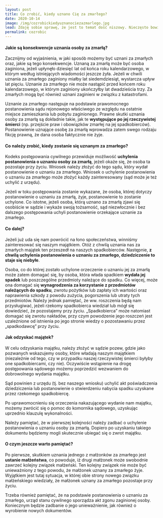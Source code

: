 ```yaml
---
layout: post
title: Co zrobić, kiedy uznano Cię za zmarłego?
date: 2020-10-14
image: /img/cozrobickiedyuznanociezazmarlego.jpg
lead: Zdaję sobie sprawę, że jest to temat dość niszowy. Nieczęsto bowiem zdarza się, że przy porannej kawie dowiadujemy się, że w świetle prawa jesteśmy martwi. Niemniej jednak, zainspirowana portretem trumiennym nieznanej kobiety stworzonym przez nieznanego autora, postanowiłam napisać o tym, jak „przywrócić życie” osobie uznanej za zmarłą. Wspomniany obraz uczyniłam ilustracją tego wpisu, a jeżeli ktokolwiek chciałby obraz ujrzeć, to wskazuję, że znajduje się on w Muzeum Narodowym w Warszawie.
permalink: cozrobic
---
```


#### Jakie są konsekwencje uznania osoby za zmarłą?
Zacznijmy od wyjaśnienia, w jaki sposób możemy być uznani za zmarłych oraz, jakie są tego konsekwencje. Uznaną za zmarłą może być osoba zaginiona, jeżeli upłynęło dziesięć lat od końca roku kalendarzowego, w którym według istniejących wiadomości jeszcze żyła. Jeżeli w chwili uznania za zmarłego zaginiony miałby lat siedemdziesiąt, wystarcza upływ lat pięciu. Uznanie za zmarłego nie może nastąpić przed końcem roku kalendarzowego, w którym zaginiony ukończyłby lat dwadzieścia trzy. Za zmarłych mogą być również uznani zaginieni w związku z katastrofami.

Uznanie za zmarłego następuje na podstawie prawomocnego postanowienia sądu rejonowego właściwego ze względu na ostatnie miejsce zamieszkania lub pobytu zaginionego. Prawne skutki uznania osoby za zmarłą są dokładnie takie, jak te **występujące po jej rzeczywistej śmierci** (np. przejście praw i obowiązków zmarłej na jej spadkobierców). Postanowienie uznające osobę za zmarłą wprowadza zatem swego rodzaju fikcję prawną, że dana osoba faktycznie nie żyje.

#### Co należy zrobić, kiedy zostanie się uznanym za zmarłego?
Kodeks postępowania cywilnego przewiduje możliwość **uchylenia postanowienia o uznaniu osoby za zmarłą**, jeżeli okaże się, że osoba ta pozostaje przy życiu. Wniosek należy złożyć do tego sądu, który wydał postanowienie o uznaniu za zmarłego. Wniosek o uchylenie postanowienia o uznaniu za zmarłego może złożyć każdy zainteresowany (sąd może je też uchylić z urzędu).

Jeżeli w toku postępowania zostanie wykazane, że osoba, której dotyczy postanowienie o uznaniu za zmarłą, żyje, postanowienie to zostanie uchylone. Co istotne, jeżeli osoba, którą uznano za zmarłą zjawi się osobiście w sądzie i wykaże swoją tożsamość, sąd niezwłocznie i bez dalszego postępowania uchyli postanowienie orzekające uznanie za zmarłego.

#### Co dalej?
Jeżeli już uda się nam powrócić na łono społeczeństwa, winniśmy zainteresować się naszym majątkiem. Otóż z chwilą uznania nas za zmarłych majątek ten przeszedł na naszych spadkobierców. Następnie, **z chwilą uchylenia postanowienia o uznaniu za zmarłego, dziedziczenie to staje się niebyłe**.

Osoba, co do której zostało uchylone orzeczenie o uznaniu jej za zmarłą może zatem domagać się, by osoba, która włada spadkiem **wydała jej spadek** lub poszczególne przedmioty należące do spadku. Co więcej, może ona domagać się **wynagrodzenia za korzystanie z przedmiotów należących do spadku**, zwrotu pożytków lub zapłaty ich wartości oraz naprawienia szkody z powodu zużycia, pogorszenia lub utraty tych przedmiotów. Należy jednak pamiętać, że ww. roszczenia będą nam przysługiwać, jeżeli rzekomy spadkobierca wiedział lub mógł się dowiedzieć, że pozostajemy przy życiu. „Spadkobierca” może natomiast domagać się zwrotu nakładów, przy czym powodzenie jego roszczeń jest uzależnione od istnienia po jego stronie wiedzy o pozostawaniu przez „spadkodawcę” przy życiu.

#### Jak odzyskać majątek?
W celu odzyskania majątku, należy złożyć w sądzie pozew, gdzie jako pozwanych wskazujemy osoby, które władają naszym majątkiem (niezależnie od tego, czy w przypadku naszej rzeczywistej śmierci byłyby one spadkobiercami, czy nie). Oczywiście wstąpienie na drogę postępowania sądowego możemy poprzedzić wezwaniem do dobrowolnego wydania majątku.

Sąd powinien z urzędu (tj. bez naszego wniosku) uchylić akt poświadczenia dziedziczenia lub postanowienie o stwierdzeniu nabycia spadku uzyskane przez rzekomego spadkobiercę.

Po uprawomocnieniu się orzeczenia nakazującego wydanie nam majątku, możemy zwrócić się o pomoc do komornika sądowego, uzyskując uprzednio klauzulę wykonalności.

Należy pamiętać, że w pierwszej kolejności należy zadbać o uchylenie postanowienia o uznaniu osoby za zmarłą. Dopiero po uzyskaniu takiego dokumentu będziemy mogli skutecznie ubiegać się o zwrot majątku.

#### O czym jeszcze warto pamiętać?
Po pierwsze, skutkiem uznania jednego z małżonków za zmarłego jest **ustanie małżeństwa**, co powoduje, iż drugi małżonek może swobodnie zawrzeć kolejny związek małżeński. Ten kolejny związek nie może być unieważniony z tego powodu, że małżonek uznany za zmarłego żyje. Wyjątkiem jest tutaj sytuacja, w której obie strony nowego związku małżeńskiego wiedziały, że małżonek uznany za zmarłego pozostaje przy życiu.

Trzeba również pamiętać, że na podstawie postanowienia o uznaniu za zmarłego, urząd stanu cywilnego sporządza akt zgonu zaginionej osoby. Koniecznym będzie zadbanie o jego unieważnienie, jak również o wyrobienie nowych dokumentów.

